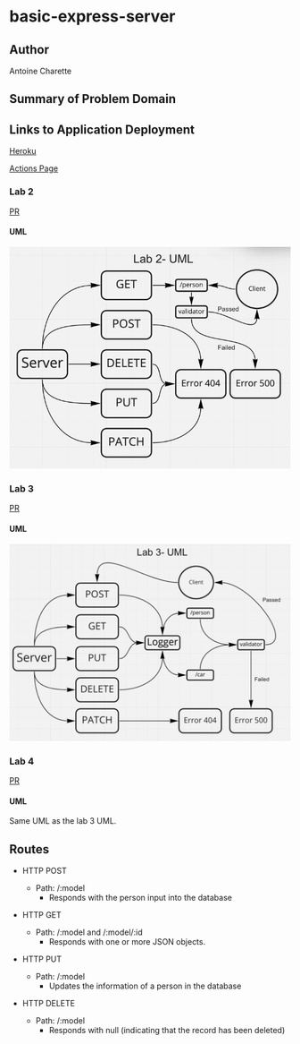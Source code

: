 # basic-express-server

## Author

Antoine Charette

## Summary of Problem Domain

## Links to Application Deployment

[Heroku](https://code401-basic-express-server.herokuapp.com/)

[Actions Page](https://github.com/DevAOC/basic-express-server/actions/new)

### Lab 2

[PR](https://github.com/DevAOC/basic-express-server/pull/1)

#### UML

<img src="./images/lab2-uml.png" alt="lab2-uml" />

### Lab 3

[PR](https://github.com/DevAOC/basic-express-server/pull/7)

#### UML

<img src="./images/lab3-uml.png" alt="lab3-uml" />

### Lab 4

[PR](https://github.com/DevAOC/basic-express-server/pull/10)

#### UML

Same UML as the lab 3 UML.

## Routes

- HTTP POST

  - Path: /:model
    - Responds with the person input into the database

- HTTP GET

  - Path: /:model and /:model/:id
    - Responds with one or more JSON objects.

- HTTP PUT

  - Path: /:model
    - Updates the information of a person in the database

- HTTP DELETE
  - Path: /:model
    - Responds with null (indicating that the record has been deleted)
